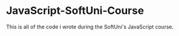 # JavaScript-SoftUni-Course
This is all of the code i wrote during the SoftUni's JavaScript course.
